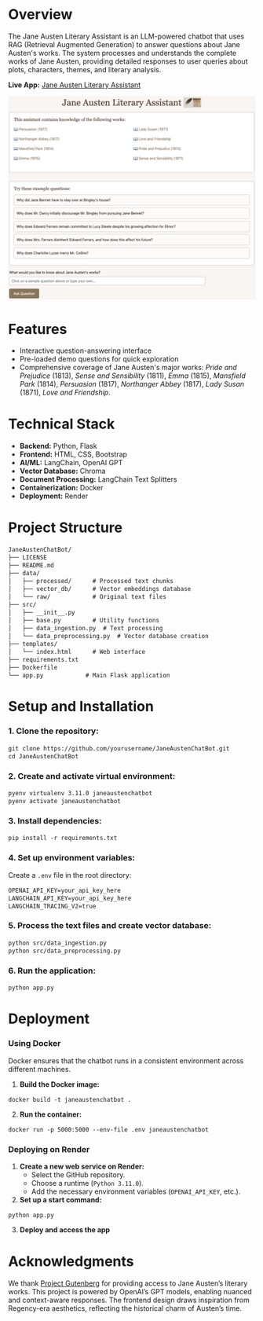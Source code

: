 # Overview
The Jane Austen Literary Assistant is an LLM-powered chatbot that uses RAG (Retrieval Augmented Generation) to answer questions about Jane Austen's works. The system processes and understands the complete works of Jane Austen, providing detailed responses to user queries about plots, characters, themes, and literary analysis.

**Live App:** [Jane Austen Literary Assistant](https://jane-austen-literary-assistant.onrender.com/)

![alt text](image.png)

# Features
- Interactive question-answering interface
- Pre-loaded demo questions for quick exploration
- Comprehensive coverage of Jane Austen's major works: *Pride and Prejudice* (1813), *Sense and Sensibility* (1811), *Emma* (1815), *Mansfield Park* (1814), *Persuasion* (1817), *Northanger Abbey* (1817), *Lady Susan* (1871), *Love and Friendship*.

# Technical Stack
- **Backend:** Python, Flask
- **Frontend:** HTML, CSS, Bootstrap
- **AI/ML:** LangChain, OpenAI GPT
- **Vector Database:** Chroma
- **Document Processing:** LangChain Text Splitters
- **Containerization:** Docker
- **Deployment:** Render

# Project Structure
```
JaneAustenChatBot/
├── LICENSE
├── README.md
├── data/
│   ├── processed/      # Processed text chunks
│   ├── vector_db/      # Vector embeddings database
│   └── raw/            # Original text files
├── src/
│   ├── __init__.py
│   ├── base.py         # Utility functions
│   ├── data_ingestion.py  # Text processing
│   └── data_preprocessing.py  # Vector database creation
├── templates/
│   └── index.html      # Web interface
├── requirements.txt
├── Dockerfile       
└── app.py            # Main Flask application
```

# Setup and Installation

### 1. Clone the repository:
```
git clone https://github.com/yourusername/JaneAustenChatBot.git
cd JaneAustenChatBot
```

### 2. Create and activate virtual environment:
```
pyenv virtualenv 3.11.0 janeaustenchatbot
pyenv activate janeaustenchatbot
```

### 3. Install dependencies:
```
pip install -r requirements.txt
```

### 4. Set up environment variables:
Create a `.env` file in the root directory:
```
OPENAI_API_KEY=your_api_key_here
LANGCHAIN_API_KEY=your_api_key_here
LANGCHAIN_TRACING_V2=true
```

### 5. Process the text files and create vector database:
```
python src/data_ingestion.py
python src/data_preprocessing.py
```

### 6. Run the application:
```
python app.py
```

# Deployment

### **Using Docker**
Docker ensures that the chatbot runs in a consistent environment across different machines.

1. **Build the Docker image:**
```
docker build -t janeaustenchatbot .
```
2. **Run the container:**
```
docker run -p 5000:5000 --env-file .env janeaustenchatbot
```

### **Deploying on Render**
1. **Create a new web service on Render:**
   - Select the GitHub repository.
   - Choose a runtime (`Python 3.11.0`).
   - Add the necessary environment variables (`OPENAI_API_KEY`, etc.).
2. **Set up a start command:**
```
python app.py
```
3. **Deploy and access the app**

# Acknowledgments
We thank [Project Gutenberg](https://www.gutenberg.org/) for providing access to Jane Austen’s literary works. This project is powered by OpenAI’s GPT models, enabling nuanced and context-aware responses. The frontend design draws inspiration from Regency-era aesthetics, reflecting the historical charm of Austen’s time.
